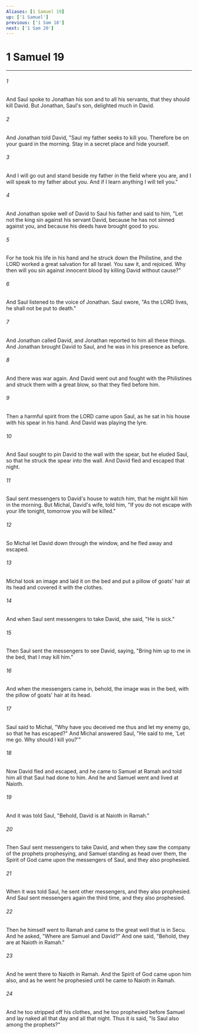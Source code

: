 ```yaml
---
Aliases: [1 Samuel 19]
up: ['1 Samuel']
previous: ['1 Sam 18']
next: ['1 Sam 20']
---
```

# 1 Samuel 19
***



###### 1 
And Saul spoke to Jonathan his son and to all his servants, that they should kill David. But Jonathan, Saul's son, delighted much in David. 

###### 2 
And Jonathan told David, "Saul my father seeks to kill you. Therefore be on your guard in the morning. Stay in a secret place and hide yourself. 

###### 3 
And I will go out and stand beside my father in the field where you are, and I will speak to my father about you. And if I learn anything I will tell you." 

###### 4 
And Jonathan spoke well of David to Saul his father and said to him, "Let not the king sin against his servant David, because he has not sinned against you, and because his deeds have brought good to you. 

###### 5 
For he took his life in his hand and he struck down the Philistine, and the LORD worked a great salvation for all Israel. You saw it, and rejoiced. Why then will you sin against innocent blood by killing David without cause?" 

###### 6 
And Saul listened to the voice of Jonathan. Saul swore, "As the LORD lives, he shall not be put to death." 

###### 7 
And Jonathan called David, and Jonathan reported to him all these things. And Jonathan brought David to Saul, and he was in his presence as before. 

###### 8 
And there was war again. And David went out and fought with the Philistines and struck them with a great blow, so that they fled before him. 

###### 9 
Then a harmful spirit from the LORD came upon Saul, as he sat in his house with his spear in his hand. And David was playing the lyre. 

###### 10 
And Saul sought to pin David to the wall with the spear, but he eluded Saul, so that he struck the spear into the wall. And David fled and escaped that night. 

###### 11 
Saul sent messengers to David's house to watch him, that he might kill him in the morning. But Michal, David's wife, told him, "If you do not escape with your life tonight, tomorrow you will be killed." 

###### 12 
So Michal let David down through the window, and he fled away and escaped. 

###### 13 
Michal took an image and laid it on the bed and put a pillow of goats' hair at its head and covered it with the clothes. 

###### 14 
And when Saul sent messengers to take David, she said, "He is sick." 

###### 15 
Then Saul sent the messengers to see David, saying, "Bring him up to me in the bed, that I may kill him." 

###### 16 
And when the messengers came in, behold, the image was in the bed, with the pillow of goats' hair at its head. 

###### 17 
Saul said to Michal, "Why have you deceived me thus and let my enemy go, so that he has escaped?" And Michal answered Saul, "He said to me, 'Let me go. Why should I kill you?'" 

###### 18 
Now David fled and escaped, and he came to Samuel at Ramah and told him all that Saul had done to him. And he and Samuel went and lived at Naioth. 

###### 19 
And it was told Saul, "Behold, David is at Naioth in Ramah." 

###### 20 
Then Saul sent messengers to take David, and when they saw the company of the prophets prophesying, and Samuel standing as head over them, the Spirit of God came upon the messengers of Saul, and they also prophesied. 

###### 21 
When it was told Saul, he sent other messengers, and they also prophesied. And Saul sent messengers again the third time, and they also prophesied. 

###### 22 
Then he himself went to Ramah and came to the great well that is in Secu. And he asked, "Where are Samuel and David?" And one said, "Behold, they are at Naioth in Ramah." 

###### 23 
And he went there to Naioth in Ramah. And the Spirit of God came upon him also, and as he went he prophesied until he came to Naioth in Ramah. 

###### 24 
And he too stripped off his clothes, and he too prophesied before Samuel and lay naked all that day and all that night. Thus it is said, "Is Saul also among the prophets?"

